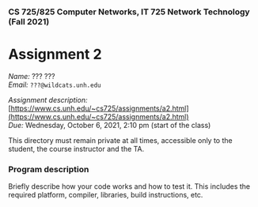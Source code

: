 ### CS 725/825 Computer Networks, IT 725 Network Technology  (Fall 2021) ###

# Assignment 2 #

*Name:* ??? ???  
*Email:* `???@wildcats.unh.edu`

*Assignment description:* [https://www.cs.unh.edu/~cs725/assignments/a2.html](https://www.cs.unh.edu/~cs725/assignments/a2.html)  
*Due:* Wednesday, October 6, 2021, 2:10 pm (start of the class)

This directory must remain private at all times, accessible only to the student, the course instructor and the TA. 

### Program description ###

Briefly describe how your code works and how to test it. This includes the required platform, compiler, libraries, build instructions, etc.
